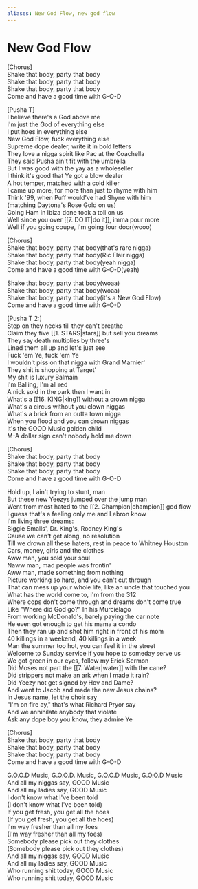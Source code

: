 ```yaml
---
aliases: New God Flow, new god flow
---
```


# New God Flow

[Chorus]  
Shake that body, party that body  
Shake that body, party that body  
Shake that body, party that body  
Come and have a good time with G-O-D  

[Pusha T]  
I believe there's a God above me  
I'm just the God of everything else  
I put hoes in everything else  
New God Flow, fuck everything else  
Supreme dope dealer, write it in bold letters  
They love a nigga spirit like Pac at the Coachella  
They said Pusha ain't fit with the umbrella  
But I was good with the yay as a wholeseller  
I think it's good that Ye got a blow dealer  
A hot temper, matched with a cold killer  
I came up more, for more than just to rhyme with him  
Think '99, when Puff would've had Shyne with him  
(matching Daytona's Rose Gold on us)  
Going Ham in Ibiza done took a toll on us  
Well since you over [[7. DO IT|do it]], imma pour more  
Well if you going coupe, I'm going four door(wooo)  

[Chorus]  
Shake that body, party that body(that's rare nigga)  
Shake that body, party that body(Ric Flair nigga)  
Shake that body, party that body(yeah nigga)  
Come and have a good time with G-O-D(yeah)  

Shake that body, party that body(woaa)  
Shake that body, party that body(woaa)  
Shake that body, party that body(it's a New God Flow)  
Come and have a good time with G-O-D  

[Pusha T 2:]  
Step on they necks till they can't breathe  
Claim they five [[1. STARS|stars]] but sell you dreams  
They say death multiplies by three's  
Lined them all up and let's just see  
Fuck 'em Ye, fuck 'em Ye  
I wouldn't piss on that nigga with Grand Marnier'  
They shit is shopping at Target'  
My shit is luxury Balmain  
I'm Balling, I'm all red  
A nick sold in the park then I want in  
What's a [[16. KING|king]] without a crown nigga  
What's a circus without you clown niggas  
What's a brick from an outta town nigga  
When you flood and you can drown niggas  
It's the GOOD Music golden child  
M-A dollar sign can't nobody hold me down  

[Chorus]  
Shake that body, party that body  
Shake that body, party that body  
Shake that body, party that body  
Come and have a good time with G-O-D  

Hold up, I ain't trying to stunt, man  
But these new Yeezys jumped over the jump man  
Went from most hated to the [[2. Champion|champion]] god flow  
I guess that's a feeling only me and Lebron know  
I'm living three dreams:  
Biggie Smalls', Dr. King's, Rodney King's  
Cause we can't get along, no resolution  
Till we drown all these haters, rest in peace to Whitney Houston  
Cars, money, girls and the clothes  
Aww man, you sold your soul  
Naww man, mad people was frontin'  
Aww man, made something from nothing  
Picture working so hard, and you can't cut through  
That can mess up your whole life, like an uncle that touched you  
What has the world come to, I'm from the 312  
Where cops don't come through and dreams don't come true  
Like "Where did God go?" In his Murcielago  
From working McDonald's, barely paying the car note  
He even got enough to get his mama a condo  
Then they ran up and shot him right in front of his mom  
40 killings in a weekend, 40 killings in a week  
Man the summer too hot, you can feel it in the street  
Welcome to Sunday service if you hope to someday serve us  
We got green in our eyes, follow my Erick Sermon  
Did Moses not part the [[7. Water|water]] with the cane?  
Did strippers not make an ark when I made it rain?  
Did Yeezy not get signed by Hov and Dame?  
And went to Jacob and made the new Jesus chains?  
In Jesus name, let the choir say  
"I'm on fire ay," that's what Richard Pryor say  
And we annihilate anybody that violate  
Ask any dope boy you know, they admire Ye  

[Chorus]  
Shake that body, party that body  
Shake that body, party that body  
Shake that body, party that body  
Come and have a good time with G-O-D  

G.O.O.D Music, G.O.O.D. Music, G.O.O.D Music, G.O.O.D Music  
And all my niggas say, GOOD Music  
And all my ladies say, GOOD Music  
I don't know what I've been told  
(I don't know what I've been told)  
If you get fresh, you get all the hoes  
(If you get fresh, you get all the hoes)  
I'm way fresher than all my foes  
(I'm way fresher than all my foes)  
Somebody please pick out they clothes  
(Somebody please pick out they clothes)  
And all my niggas say, GOOD Music  
And all my ladies say, GOOD Music  
Who running shit today, GOOD Music  
Who running shit today, GOOD Music
